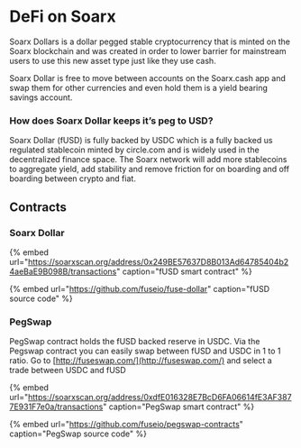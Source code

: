 # DeFi on Soarx

Soarx Dollars is a dollar pegged stable cryptocurrency that is minted on the Soarx blockchain and was created in order to lower barrier for mainstream users to use this new asset type just like they use cash.

Soarx Dollar is free to move between accounts on the Soarx.cash app and swap them for other currencies and even hold them is a yield bearing savings account.

### How does Soarx Dollar keeps it’s peg to USD?

Soarx Dollar \(fUSD\) is fully backed by USDC which is a fully backed us regulated stablecoin minted by circle.com and is widely used in the decentralized finance space. The Soarx network will add more stablecoins to aggregate yield, add stability and remove friction for on boarding and off boarding between crypto and fiat. 

## Contracts

### Soarx Dollar

{% embed url="https://soarxscan.org/address/0x249BE57637D8B013Ad64785404b24aeBaE9B098B/transactions" caption="fUSD smart contract" %}

{% embed url="https://github.com/fuseio/fuse-dollar" caption="fUSD source code" %}

### PegSwap

PegSwap contract holds the fUSD backed reserve in USDC. Via the Pegswap contract you can easily swap between fUSD and USDC in 1 to 1 ratio. Go to [http://fuseswap.com/](http://fuseswap.com/) and select a trade between USDC and fUSD

{% embed url="https://soarxscan.org/address/0xdfE016328E7BcD6FA06614fE3AF3877E931F7e0a/transactions" caption="PegSwap smart contract" %}

{% embed url="https://github.com/fuseio/pegswap-contracts" caption="PegSwap source code" %}







